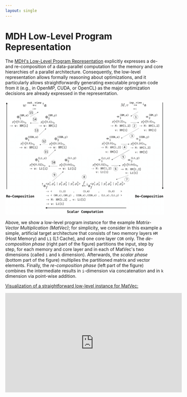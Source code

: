 ```yaml
---
layout: single
---
```


# MDH Low-Level Program Representation

The [MDH's Low-Level Program Representation](../assets/files/publications/toplas24/paper.pdf) explicitly expresses a de- and re-composition of a data-parallel computation for the memory and core hierarchies of a parallel architecture.
Consequently, the low-level representation allows formally reasoning about optimizations, and it particularly allows straightforwardly generating executable program code from it (e.g., in OpenMP, CUDA, or OpenCL) as the major optimization decisions are already expressed in the representation.

![MatVec Expressed in MDH's Low-Level Program Representation](/assets/images/ll_matvec.png)

Above, we show a low-level program instance for the example *Matrix-Vector Multiplication (MatVec)*; for simplicity, we consider in this example a simple, artificial target architecture that consists of two memory layers `HM` (Host Memory) and `L1` (L1 Cache), and one core layer `COR` only.
The *de-composition phase* (right part of the figure) partitions the input, step by step, for each memory and core layer and in each of MatVec's two dimensions (called `i` and `k` dimension).
Afterwards, the *scalar phase* (bottom part of the figure) multiplies the partitioned matrix and vector elements.
Finally, the *re-composition phase* (left part of the figure) combines the intermediate results in `i`-dimension via concatenation and in `k` dimension via point-wise addition.


<span style="text-decoration:underline">Visualization of a straightforward low-level instance for MatVec:</span>

<iframe width="560" height="315" src="https://www.youtube.com/embed/o8q68M95Fak?&autoplay=1&loop=1" frameborder="0" allowfullscreen></iframe>